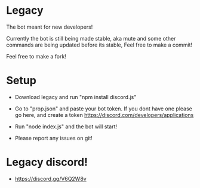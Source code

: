 # Legacy

The bot meant for new developers!

Currently the bot is still being made stable, aka mute and some other commands are being updated before its stable, Feel free to make a commit!

Feel free to make a fork!

# Setup

* Download legacy and run "npm install discord.js"

* Go to "prop.json" and paste your bot token. If you dont have one please go here, and create a token https://discord.com/developers/applications

* Run "node index.js" and the bot will start!

* Please report any issues on git!

# Legacy discord! 
* https://discord.gg/V6Q2W8v

